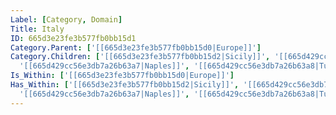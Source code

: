 ```yaml
---
Label: [Category, Domain]
Title: Italy
ID: 665d3e23fe3b577fb0bb15d1
Category.Parent: ['[[665d3e23fe3b577fb0bb15d0|Europe]]']
Category.Children: ['[[665d3e23fe3b577fb0bb15d2|Sicily]]', '[[665d429cc56e3db7a26b63a6|Lombardy]]',
  '[[665d429cc56e3db7a26b63a7|Naples]]', '[[665d429cc56e3db7a26b63a8|Tuscany]]', '[[665d429cc56e3db7a26b63a9|Florence]]']
Is_Within: ['[[665d3e23fe3b577fb0bb15d0|Europe]]']
Has_Within: ['[[665d3e23fe3b577fb0bb15d2|Sicily]]', '[[665d429cc56e3db7a26b63a6|Lombardy]]',
  '[[665d429cc56e3db7a26b63a7|Naples]]', '[[665d429cc56e3db7a26b63a8|Tuscany]]', '[[665d429cc56e3db7a26b63a9|Florence]]']
---
```



